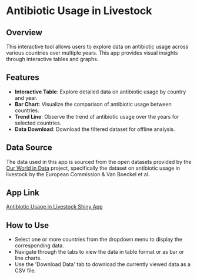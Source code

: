 # Antibiotic Usage in Livestock

## Overview
This interactive tool allows users to explore data on antibiotic usage across various countries over multiple years. This app provides visual insights through interactive tables and graphs.

## Features
- **Interactive Table**: Explore detailed data on antibiotic usage by country and year.
- **Bar Chart**: Visualize the comparison of antibiotic usage between countries.
- **Trend Line**: Observe the trend of antibiotic usage over the years for selected countries.
- **Data Download**: Download the filtered dataset for offline analysis.

## Data Source
The data used in this app is sourced from the open datasets provided by the [Our World in Data](https://ourworldindata.org/antibiotic-use-in-livestock) project, specifically the dataset on antibiotic usage in livestock by the European Commission & Van Boeckel et al.

## App Link
[Antibiotic Usage in Livestock Shiny App]((https://jambackward.shinyapps.io/AntibioticUse/))

## How to Use
- Select one or more countries from the dropdown menu to display the corresponding data.
- Navigate through the tabs to view the data in table format or as bar or line charts.
- Use the 'Download Data' tab to download the currently viewed data as a CSV file.
